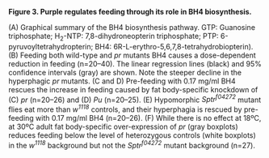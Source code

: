 **Figure 3. Purple regulates feeding through its role in BH4 biosynthesis.**

(A) Graphical summary of the BH4 biosynthesis pathway. GTP: Guanosine triphosphate; H<sub>2</sub>-NTP: 7,8-dihydroneopterin triphosphate; PTP: 6-pyruvoyltetrahydropterin; BH4: 6R-L-erythro-5,6,7,8-tetrahydrobiopterin).
(B) Feeding both wild-type and *pr* mutants BH4 causes a dose-dependent reduction in feeding (n=20–40). The linear regression lines (black) and 95% confidence intervals (gray) are shown. Note the steeper decline in the hyperphagic *pr* mutants.
(C and D) Pre-feeding with 0.17 mg/ml BH4 rescues the increase in feeding caused by fat body-specific knockdown of (C) *pr* (n=20–26) and (D) *Pu* (n=20–25).
(E) Hypomorphic *Sptr<sup>f04272</sup>* mutant flies eat more than *w<sup>1118</sup>* controls, and their hyperphagia is rescued by pre-feeding with 0.17 mg/ml BH4 (n=20–26).
(F) While there is no effect at 18ºC, at 30ºC adult fat body-specific over-expression of *pr* (gray boxplots) reduces feeding below the level of heterozygous controls (white boxplots) in the *w<sup>1118</sup>* background but not the *Sptr<sup>f04272</sup>* mutant background (n=27).
